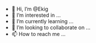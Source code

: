 - 👋 Hi, I’m @Ekig
- 👀 I’m interested in ...
- 🌱 I’m currently learning ...
- 💞️ I’m looking to collaborate on ...
- 📫 How to reach me ...

<!---
Ekig/Ekig is a ✨ special ✨ repository because its `README.md` (this file) appears on your GitHub profile.
You can click the Preview link to take a look at your changes.
--->
